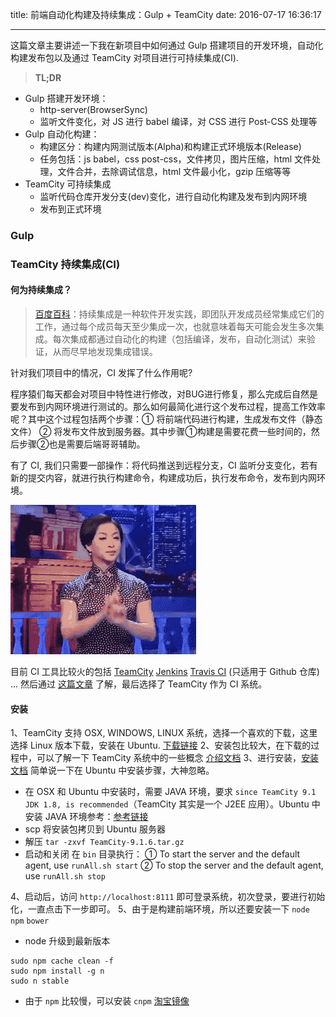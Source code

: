 title: 前端自动化构建及持续集成：Gulp + TeamCity
date: 2016-07-17 16:36:17

---

这篇文章主要讲述一下我在新项目中如何通过 Gulp  搭建项目的开发环境，自动化构建发布包以及通过 TeamCity 对项目进行可持续集成(CI).

> **TL;DR**
- Gulp 搭建开发环境：
	* http-server(BrowserSync)
	* 监听文件变化，对 JS 进行 babel 编译，对 CSS 进行 Post-CSS 处理等
- Gulp 自动化构建：
	* 构建区分：构建内网测试版本(Alpha)和构建正式环境版本(Release)
	* 任务包括：js babel，css post-css，文件拷贝，图片压缩，html 文件处理，文件合并，去除调试信息，html 文件最小化，gzip 压缩等等
- TeamCity 可持续集成
	* 监听代码仓库开发分支(dev)变化，进行自动化构建及发布到内网环境
	* 发布到正式环境

<!-- more -->


### Gulp


### TeamCity 持续集成(CI)

#### 何为持续集成？
> [百度百科](http://baike.baidu.com/view/5253255.htm)：持续集成是一种软件开发实践，即团队开发成员经常集成它们的工作，通过每个成员每天至少集成一次，也就意味着每天可能会发生多次集成。每次集成都通过自动化的构建（包括编译，发布，自动化测试）来验证，从而尽早地发现集成错误。

针对我们项目中的情况，CI 发挥了什么作用呢?

程序猿们每天都会对项目中特性进行修改，对BUG进行修复，那么完成后自然是要发布到内网环境进行测试的。那么如何最简化进行这个发布过程，提高工作效率呢？其中这个过程包括两个步骤：① 将前端代码进行构建，生成发布文件（静态文件） ② 将发布文件放到服务器。其中步骤①构建是需要花费一些时间的，然后步骤②也是需要后端哥哥辅助。

有了 CI, 我们只需要一部操作：将代码推送到远程分支，CI 监听分支变化，若有新的提交内容，就进行执行构建命令，构建成功后，执行发布命令，发布到内网环境。

![完美](https://raw.githubusercontent.com/yingshandeng/image-host/master/data/perfect.gif)

目前 CI 工具比较火的包括 [TeamCity](https://www.jetbrains.com/teamcity/) [Jenkins](https://jenkins.io/index.html) [Travis CI](https://travis-ci.org/) (只适用于 Github 仓库) ... 然后通过 [这篇文章](http://jolestar.com/ci-teamcity-vs-jenkins/) 了解，最后选择了 TeamCity 作为 CI 系统。

#### 安装

1、TeamCity 支持 OSX, WINDOWS, LINUX 系统，选择一个喜欢的下载，这里选择 Linux 版本下载，安装在 Ubuntu. [下载链接](https://www.jetbrains.com/teamcity/download/)
2、安装包比较大，在下载的过程中，可以了解一下 TeamCity 系统中的一些概念 [介绍文档](https://confluence.jetbrains.com/display/TCD9/Continuous+Integration+with+TeamCity)
3、进行安装，[安装文档](https://confluence.jetbrains.com/display/TCD9/Installation+Quick+Start) 简单说一下在 Ubuntu 中安装步骤，大神忽略。
- 在 OSX 和 Ubuntu 中安装时，需要 JAVA 环境，要求 `since TeamCity 9.1 JDK 1.8, is recommended`（TeamCity 其实是一个 J2EE 应用）。Ubuntu 中安装 JAVA 环境参考：[参考链接](http://tecadmin.net/install-oracle-java-8-jdk-8-ubuntu-via-ppa/#)
- scp 将安装包拷贝到 Ubuntu 服务器
- 解压 `tar -zxvf TeamCity-9.1.6.tar.gz`
- 启动和关闭 在 `bin` 目录执行：
① To start the server and the default agent, use `runAll.sh start`
② To stop the server and the default agent, use `runAll.sh stop`

4、启动后，访问 `http://localhost:8111` 即可登录系统，初次登录，要进行初始化，一直点击下一步即可。
5、由于是构建前端环境，所以还要安装一下 `node` `npm` `bower`
- node 升级到最新版本
```
sudo npm cache clean -f
sudo npm install -g n
sudo n stable
```
- 由于 `npm` 比较慢，可以安装 `cnpm` [淘宝镜像](https://npm.taobao.org/)






